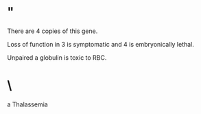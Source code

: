 # "

There are 4 copies of this gene.

Loss of function in 3 is symptomatic and 4 is embryonically lethal.

Unpaired a globulin is toxic to RBC.

# \

a Thalassemia

